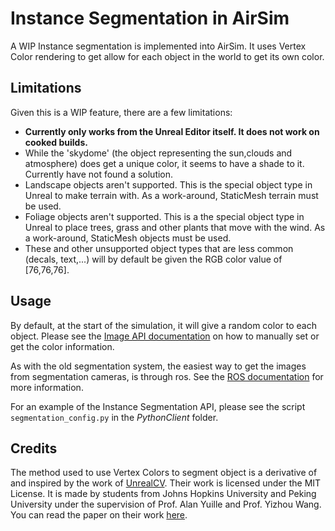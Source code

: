 # Instance Segmentation in AirSim

A WIP Instance segmentation is implemented into AirSim. It uses Vertex Color rendering to get allow for each object in the world to get its own color.

## Limitations
Given this is a WIP feature, there are a few limitations:
* **Currently only works from the Unreal Editor itself. It does not work on cooked builds.**
* While the 'skydome' (the object representing the sun,clouds and atmosphere) does get a unique color, it seems to have a shade to it. Currently have not found a solution.
* Landscape objects aren't supported. This is the special object type in Unreal to make terrain with. As a work-around, StaticMesh terrain must be used.
* Foliage objects aren't supported. This is a the special object type in Unreal to place trees, grass and other plants that move with the wind. As a work-around, StaticMesh objects must be used.
* These and other unsupported object types that are less common (decals, text,...) will by default be given the RGB color value of [76,76,76].

## Usage
By default, at the start of the simulation, it will give a random color to each object. 
Please see the [Image API documentation](image_apis.md#segmentation) on how to manually set or get the color information.

As with the old segmentation system, the easiest way to get the images from segmentation cameras, is through ros. 
See the [ROS documentation](ros.md) for more information. 

For an example of the Instance Segmentation API, please see the script ```segmentation_config.py``` in the _PythonClient_ folder.

## Credits
The method used to use Vertex Colors to segment object is a derivative of and inspired by the work of [UnrealCV](https://unrealcv.org/). Their work is licensed under the MIT License.
It is made by students from Johns Hopkins University and Peking University under the supervision of Prof. Alan Yuille and Prof. Yizhou Wang.
You can read the paper on their work [here](https://dl.acm.org/doi/10.1145/3123266.3129396).
